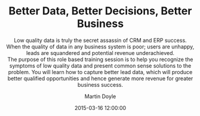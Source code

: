 ---
layout:   post
lesson:		2
title:    "Better Data, Better Decisions, Better Business"
subtitle: "Low quality data is truly the secret assassin of CRM and ERP success.  When the quality of data in any business system is poor; users are unhappy, leads are squandered and potential revenue underachieved. <br>
The purpose of this role based training session is to help you recognize the symptoms of low quality data and present common sense solutions to the problem.  You will learn how to capture better lead data, which will produce better qualified opportunities and hence generate more revenue for greater business success."
date:       2015-03-16 12:00:00
author:     "Martin Doyle"
---